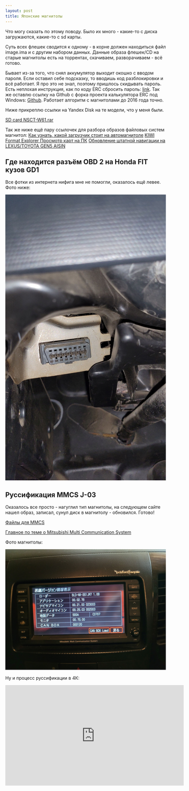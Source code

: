 ```yaml
---
layout: post
title: Японские магнитолы
---
```


Что могу сказать по этому поводу. Было их много - какие-то с диска загружаются, какие-то с sd карты.

Суть всех флешек сводится к одному - в корне должен находиться файл image.ima и с другим набором данных. Данные образа флешек/CD на старые магнитолы есть на торрентах, скачиваем, разворачиваем - всё готово.

Бывает из-за того, что снял аккумулятор выходит окошко с вводом пароля. Если оставил себе подсказку, то вводишь код разблокировки и всё работает. Я про это не знал, поэтому пришлось скидывать пароль. Есть неплохая инструкция, как по коду ERC сбросить пароль: [link](https://www.drive2.ru/l/510243215350169817/). Так же оставлю ссылку на Github с форка проекта калькулятора ERC под Windows: [Github](https://github.com/OlegBezverhii/erc-calculator). Работает алгоритм с магнитолами до 2016 года точно.

Ниже прикреплю ссылки на Yandex Disk на те модели, что у меня были.

[SD card NSCT-W61.rar](https://disk.yandex.ru/d/q9mSVRPXuQuezw)


Так же ниже ещё пару ссылочек для разбора образов файловых систем магнитол:
[Как узнать, какой загрузчик стоит на автомагнитоле](https://profimaxblog.ru/как-узнать-какой-загрузчик-стоит-на-ав/)
[KIWI Format Explorer Просмотр карт на ПК](https://profimaxblog.ru/explorer/)
[Обновление штатной навигации на LEXUS/TOYOTA GEN5 AISIN](https://club-lexus.ru/forum/viewtopic.php?p=3890731#3890731)


## Где находится разъём OBD 2 на Honda FIT кузов GD1

Все фотки из интернета нифига мне не помогли, оказалось ещё левее. Фото ниже:

![OBD2 разъём Honda FIT GD1](/assets/honda/obd2.jpg "OBD2 разъём Honda FIT GD1")

## Руссификация MMCS J-03

Оказалось все просто - нагуглил тип магнитолы, на следующем сайте нашел образ, записал, сунул диск в магнитолу - обновился. Готово!
 
[Файлы для MMCS](http://faq.out-club.ru/Файлы_для_MMCS)

[Главное по теме о Mitsubishi Multi Communication System](https://out-club.ru/board/showthread.php?t=13813&page=656)

Фото магнитолы:

![Фото магнитолы MMCS J-03](/assets/honda/MMCS.jpg "MMCS J-03")

Ну и процесс руссификации в 4К:

<iframe width="560" height="315" src="https://www.youtube.com/embed/-r9u0coWW8Q" title="YouTube video player" frameborder="0" allow="accelerometer; autoplay; clipboard-write; encrypted-media; gyroscope; picture-in-picture; web-share" allowfullscreen></iframe>
